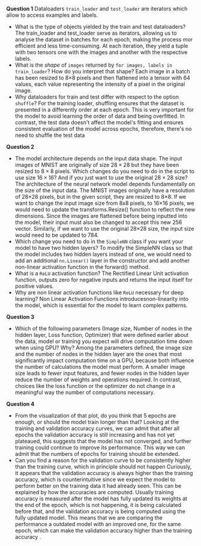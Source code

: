 **Question 1**
Dataloaders `train_loader` and `test_loader` are iterators which allow to access examples and labels.
- What is the type of objects yielded by the train and test dataloaders?
		The train_loader and test_loader serve as iterators, allowing us to analyse the dataset in batches for each epoch, making the process mor efficient and less time-consuming. At each iteration, they yield a tuple with two tensors one with the images and another with the respective labels.
- What is the *shape* of `images` returned by `for images, labels in train_loader`? How do you interpret that shape?
		Each image in a batch has been resized to 8×8 pixels and then flattened into a tensor with 64 values, each value representing the intensity of a pixel in the original image.
- Why dataloaders for train and test differ with respect to the option `shuffle`?
		For the training loader, shuffling ensures that the dataset is presented in a differently order at each epoch. This is very important for the model to avoid learning the order of data and being overfitted. In contrast, the test data doesn't affect the model's fitting and ensures consistent evaluation of the model across epochs, therefore, there's no need to shuffle the test data  


**Question 2**
- The model architecture depends on the input data shape. The input images of MNIST are originally of size $28 \times 28$ but they have been resized to $8 \times 8$ pixels. Which changes do you need to do in the script to use size $16 \times 16$? And if you just want to use the original $28 \times 28$ size?
		The architecture of the neural network model depends fundamentally on the size of the input data. The MNIST images originally have a resolution of 28×28 pixels, but in the given script, they are resized to 8×8. If we want to change the input image size from 8x8 pixels, to 16×16 pixels, we would need to update the transforms.Resize() function to reflect the new dimensions. Since the images are flattened before being inputted into the model, their input must also be changed to accept this new 256 vector. Similarly, if we want to use the original 28×28 size, the input size would need to be updated to 784.
- Which change you need to do in the `SimpleNN` class if you want your model to have two hidden layers?
		To modify the SimpleNN class so that the model includes two hidden layers instead of one, we would need to add an additional `nn.Linear()` layer in the constructor and add another non-linear activation function in the forward() method.
- What is a `ReLU` activation function?
		The Rectified Linear Unit activation function, outputs zero for negative inputs and returns the input itself for positive values.
- Why are non linear activation functions like `ReLU` necessary for deep learning?
		Non Linear Activation Functions introducesnon-linearity into the model, which is essential for the model to learn complex patterns.

**Question 3**
- Which of the following parameters (Image size, Number of nodes in the hidden layer, Loss function, Optimizer) that were defined earlier about the data, model or training you expect will drive computation time down when using GPU? Why?
		Among the parameters defined, the image size and the number of nodes in the hidden layer are the ones that most significantly impact computation time on a GPU, because both influence the number of calculations the model must perform. A smaller image size leads to fewer input features, and fewer nodes in the hidden layer reduce the number of weights and operations required. In contrast, choices like the loss function or the optimizer do not change in a meaningful way the number of computations necessary.


**Question 4**
- From the visualization of that plot, do you think that 5 epochs are enough, or should the model train longer than that?
		Looking at the training and validation accuracy curves, we can admit that after all epochs the validation accuracy is still increasing and has not yet plateaued, this suggests that the model has not converged, and further training could continue to improve its performance. This way we can admit that the numbers of epochs for training should be extended.
- Can you find a reason for the validation curve to be consistently higher than the training curve, which in principle should not happen
		Curiously, it appears that the validation accuracy is always higher than the training accuracy, which is counterintuitive since we expect the model to perform better on the training data it had already seen. This can be explained by how the accuracies are computed. Usually training accuracy is measured after the model has fully updated its weights at the end of the epoch, which is not happening, it is being calculated before that, and the validation accuracy is being computed using the fully updated model. This means that we are comparing the performance a outdated model with an improved one, for the same epoch, which can make the validation accuracy higher than the training accuracy . 
